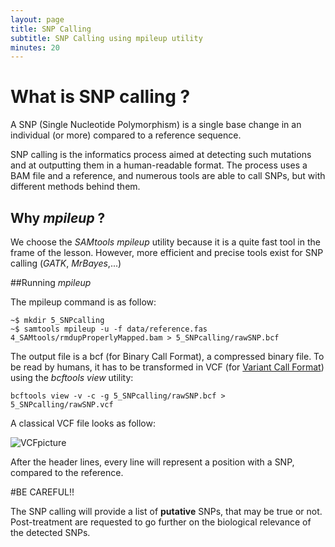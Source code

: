 ```yaml
---
layout: page
title: SNP Calling
subtitle: SNP Calling using mpileup utility
minutes: 20
---
```

# What is SNP calling ?

A SNP (Single Nucleotide Polymorphism) is a single base change in an individual (or more) compared to a reference sequence.

SNP calling is the informatics process aimed at detecting such mutations and at outputting them in a human-readable format. The process uses a BAM file and a reference, and numerous tools are able to call SNPs, but with different methods behind them.

## Why *mpileup* ?

We choose the *SAMtools mpileup* utility because it is a quite fast tool in the frame of the lesson. However, more efficient and precise tools exist for SNP calling (*GATK*, *MrBayes*,...)

##Running *mpileup*

The mpileup command is as follow:

~~~{.bash}
~$ mkdir 5_SNPcalling
~$ samtools mpileup -u -f data/reference.fas 4_SAMtools/rmdupProperlyMapped.bam > 5_SNPcalling/rawSNP.bcf
~~~
The output file is a bcf (for Binary Call Format), a compressed binary file. To be read by humans, it has to be transformed in VCF (for [Variant Call Format][vcfLink]) using the *bcftools view* utility:

~~~{.bash}
bcftools view ­‐v ­‐c ­‐g 5_SNPcalling/rawSNP.bcf > 5_SNPcalling/rawSNP.vcf
~~~
A classical VCF file looks as follow:

![VCFpicture](http://bioinf.comav.upv.es/courses/sequence_analysis/_images/vcf_format.png "VCF Picture")

After the header lines, every line will represent a position with a SNP, compared to the reference.

#BE CAREFUL!!

The SNP calling will provide a list of **putative** SNPs, that may be true or not. Post-treatment are requested to go further on the biological relevance of the detected SNPs.

[vcfLink]: http://samtools.github.io/hts-specs/VCFv4.2.pdf
